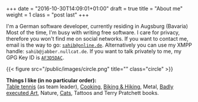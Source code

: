 +++
date = "2016-10-30T14:09:01+01:00"
draft = true
title = "About me"
weight = 1
class = "post last"
+++

I'm a German software developer, currently residing in Augsburg (Bavaria)
Most of the time, I'm busy with writing free
software. I care for privacy, therefore you won't find me on social networks.
If you want to contact me, email is the way to go: <a href="mailto:sahib@online.de">``sahib@online.de``</a>.
Alternatively you can use my XMPP handle: ``sahib@jabber.nullcat.de``.
If you want to talk privately to me, my GPG Key ID is [``AF3D5DAC``](https://pgp.mit.edu/pks/lookup?op=vindex&search=0x60464F5AAF3D5DAC).

{{< figure src="/public/images/circle.png" title="" class="circle" >}}

<b>Things I like (in no particular order):</b> <br />
[Table tennis](http://bttv.click-tt.de/cgi-bin/WebObjects/nuLigaTTDE.woa/wa/teamPortrait?teamtable=2331279&pageState=vorrunde&championship=K305+2016%2F17&group=277527) (as team leader), [Cooking](https://studentkittens.github.io/recipes), [Biking & Hiking](https://www.komoot.de/user/311393048714), Metal, [Badly executed Art](http://frogoncoffee.deviantart.com/), Nature, [Cats](https://imgur.com/a/gGvgW), Tattoos and Terry Pratchett books.
